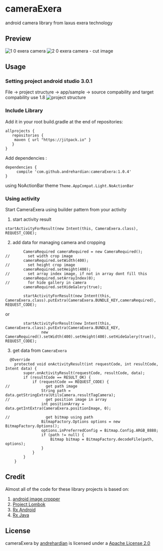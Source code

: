 # cameraExera
android camera library from laxus exera technology

## Preview
![1 0 exera camera](https://github.com/andrehardian/cameraExera/blob/master/art/1.0%20Exera%20Camera.png)
![2 0 exera camera - cut image](https://github.com/andrehardian/cameraExera/blob/master/art/2.0%20Exera%20Camera%20-%20Cut%20Image.png)

## Usage

### Setting project android studio 3.0.1
File -> project structure -> app/sample -> source compability and target compability use 1.8
![project structure](https://github.com/andrehardian/cameraExera/blob/master/art/project%20structure.png)


### Include Library
Add it in your root build.gradle at the end of repositories:

```
allprojects {
   repositories {
    maven { url "https://jitpack.io" }
   }
}
```
Add dependencies :

```
dependencies {
     compile 'com.github.andrehardian:cameraExera:1.0.4'
}

```
using NoActionBar theme
`
Theme.AppCompat.Light.NoActionBar
`

### Using activity
Start CameraExera using builder pattern from your activity

1. start activity result

`startActivityForResult(new Intent(this, CameraExera.class), REQUEST_CODE);
`

2. add data for managing camera and cropping
```
        CameraRequired cameraRequired = new CameraRequired();
//        set width crop image
        cameraRequired.setWidth(400);
//        set height crop image
        cameraRequired.setHeight(400);
//        set array index image, if not in array dont fill this
        cameraRequired.setArrayIndex(0);
//        for hide gallery in camera
        cameraRequired.setHideGalery(true);

        startActivityForResult(new Intent(this, CameraExera.class).putExtra(CameraExera.BUNDLE_KEY,cameraRequired), REQUEST_CODE);

```

or

```
        startActivityForResult(new Intent(this, CameraExera.class).putExtra(CameraExera.BUNDLE_KEY,
                new CameraRequired().setWidth(400).setHeight(400).setHideGalery(true)), REQUEST_CODE);
```

3. get data from `CameraExera` 

```
  @Override
    protected void onActivityResult(int requestCode, int resultCode, Intent data) {
        super.onActivityResult(requestCode, resultCode, data);
        if (resultCode == RESULT_OK) {
            if (requestCode == REQUEST_CODE) {
//                get path image
                String path = data.getStringExtra(UtilsCamera.resultTagCamera);
//                get position image in array
                int positionArray = data.getIntExtra(CameraExera.positionImage, 0);

//                get bitmap using path
                BitmapFactory.Options options = new BitmapFactory.Options();
                options.inPreferredConfig = Bitmap.Config.ARGB_8888;
                if (path != null) {
                    Bitmap bitmap = BitmapFactory.decodeFile(path, options);
                }
            }
        }
    }
```

## Credit
Almost all of the code for these library projects is based on:
1. [android image cropper](https://github.com/ArthurHub/Android-Image-Cropper)
2. [Project Lombok](https://projectlombok.org/)
3. [Rx Android](https://github.com/ReactiveX/RxAndroid)
4. [Rx Java](https://github.com/ReactiveX/RxJava)

## License
cameraExera by [andrehardian](https://github.com/andrehardian) is licensed under a [Apache License 2.0](http://www.apache.org/licenses/LICENSE-2.0)
